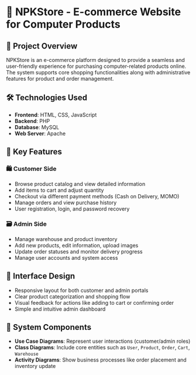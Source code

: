 # 🛒 NPKStore - E-commerce Website for Computer Products

## 📌 Project Overview
NPKStore is an e-commerce platform designed to provide a seamless and user-friendly experience for purchasing computer-related products online. The system supports core shopping functionalities along with administrative features for product and order management.

## 🛠 Technologies Used
- **Frontend**: HTML, CSS, JavaScript
- **Backend**: PHP
- **Database**: MySQL
- **Web Server**: Apache

## 🧩 Key Features

### 🛍 Customer Side
- Browse product catalog and view detailed information
- Add items to cart and adjust quantity
- Checkout via different payment methods (Cash on Delivery, MOMO)
- Manage orders and view purchase history
- User registration, login, and password recovery

### 🗃 Admin Side
- Manage warehouse and product inventory
- Add new products, edit information, upload images
- Update order statuses and monitor delivery progress
- Manage user accounts and system access

## 🎨 Interface Design
- Responsive layout for both customer and admin portals
- Clear product categorization and shopping flow
- Visual feedback for actions like adding to cart or confirming order
- Simple and intuitive admin dashboard

## 🧱 System Components
- **Use Case Diagrams**: Represent user interactions (customer/admin roles)
- **Class Diagrams**: Include core entities such as `User`, `Product`, `Order`, `Cart`, `Warehouse`
- **Activity Diagrams**: Show business processes like order placement and inventory update

